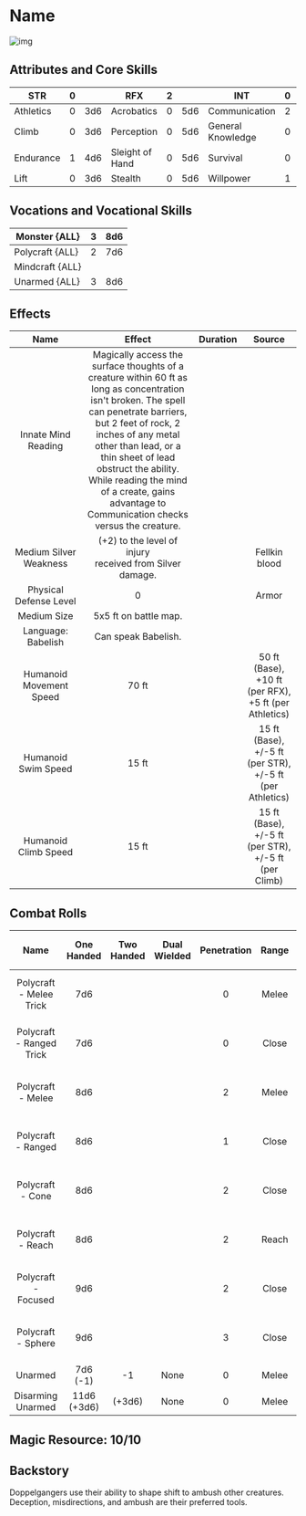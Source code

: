 # Name

![img]()

## Attributes and Core Skills

| STR       |   0   |       | RFX             |   2   |       | INT               |   0   |       |
| --------- | :---: | :---: | --------------- | :---: | :---: | ----------------- | :---: | :---: |
| Athletics |   0   |  3d6  | Acrobatics      |   0   |  5d6  | Communication     |   2   |  5d6  |
| Climb     |   0   |  3d6  | Perception      |   0   |  5d6  | General Knowledge |   0   |  3d6  |
| Endurance |   1   |  4d6  | Sleight of Hand |   0   |  5d6  | Survival          |   0   |  3d6  |
| Lift      |   0   |  3d6  | Stealth         |   0   |  5d6  | Willpower         |   1   |  4d6  |

## Vocations and Vocational Skills

| Monster {ALL}   |   3   |  8d6  |
| --------------- | :---: | :---: |
| Polycraft {ALL} |   2   |  7d6  |
| Mindcraft {ALL} |       |       |
| Unarmed {ALL}   |   3   |  8d6  |

## Effects

|          Name           |                                                                                                                                                                       Effect                                                                                                                                                                        | Duration |                          Source                          |
| :---------------------: | :-------------------------------------------------------------------------------------------------------------------------------------------------------------------------------------------------------------------------------------------------------------------------------------------------------------------------------------------------: | :------: | :------------------------------------------------------: |
|   Innate Mind Reading   | Magically access the surface thoughts of a creature within 60 ft as long as concentration isn't broken. The spell can penetrate barriers, but 2 feet of rock, 2 inches of any metal other than lead, or a thin sheet of lead obstruct the ability. While reading the mind of a create, gains advantage to Communication checks versus the creature. |          |                                                          |
| Medium Silver Weakness  |                                                                                                                                            (+2) to the level of injury<br />received from Silver damage.                                                                                                                                            |          |                      Fellkin blood                       |
| Physical Defense Level  |                                                                                                                                                                          0                                                                                                                                                                          |          |                          Armor                           |
|       Medium Size       |                                                                                                                                                                5x5 ft on battle map.                                                                                                                                                                |          |                                                          |
|   Language: Babelish    |                                                                                                                                                                 Can speak Babelish.                                                                                                                                                                 |          |                                                          |
| Humanoid Movement Speed |                                                                                                                                                                        70 ft                                                                                                                                                                        |          |  50 ft (Base), +10 ft (per RFX), +5 ft (per Athletics)   |
|   Humanoid Swim Speed   |                                                                                                                                                                        15 ft                                                                                                                                                                        |          | 15 ft (Base), +/-5 ft (per STR), +/-5 ft (per Athletics) |
|  Humanoid Climb Speed   |                                                                                                                                                                        15 ft                                                                                                                                                                        |          |   15 ft (Base), +/-5 ft (per STR), +/-5 ft (per Climb)   |

## Combat Rolls

|           Name           | One<br />Handed  | Two<br />Handed | Dual<br />Wielded | Penetration | Range |      Damage<br />Types       | Engageable<br />Opponents | Area Of<br />Effect | Resource<br />Class |
| :----------------------: | :--------------: | :-------------: | :---------------: | :---------: | :---: | :--------------------------: | :-----------------------: | :-----------------: | :-----------------: |
| Polycraft - Melee Trick  |       7d6        |                 |                   |      0      | Melee | Slash, Bludgeon, Hew, Pierce |           Rapid           |                     |        None         |
| Polycraft - Ranged Trick |       7d6        |                 |                   |      0      | Close | Slash, Bludgeon, Hew, Pierce |         Standard          |                     |        None         |
|    Polycraft - Melee     |       8d6        |                 |                   |      2      | Melee | Slash, Bludgeon, Hew, Pierce |           Rapid           |                     |      1 (Ichor)      |
|    Polycraft - Ranged    |       8d6        |                 |                   |      1      | Close | Slash, Bludgeon, Hew, Pierce |         Standard          |                     |      1 (Ichor)      |
|     Polycraft - Cone     |       8d6        |                 |                   |      2      | Close | Slash, Bludgeon, Hew, Pierce |          Focused          |        Cone         |      1 (Ichor)      |
|    Polycraft - Reach     |       8d6        |                 |                   |      2      | Reach | Slash, Bludgeon, Hew, Pierce |           Rapid           |                     |      1 (Ichor)      |
|   Polycraft - Focused    |       9d6        |                 |                   |      2      | Close | Slash, Bludgeon, Hew, Pierce |          Focused          |                     |      1 (Ichor)      |
|    Polycraft - Sphere    |       9d6        |                 |                   |      3      | Close | Slash, Bludgeon, Hew, Pierce |          Focused          |       Sphere        |      2 (Ichor)      |
|         Unarmed          |  7d6<br />(-1)   |       -1        |       None        |      0      | Melee |           Bludgeon           |           Rapid           |        None         |        None         |
|    Disarming Unarmed     | 11d6<br />(+3d6) |     (+3d6)      |       None        |      0      | Melee |           Bludgeon           |           Rapid           |        None         |        None         |

## Magic Resource: 10/10

## Backstory

Doppelgangers use their ability to shape shift to ambush other creatures. Deception, misdirections, and ambush are their preferred tools.
